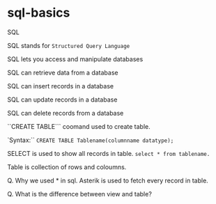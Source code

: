 # sql-basics
SQL  

 

SQL stands for `Structured Query Language` 

SQL lets you access and manipulate databases 

SQL can retrieve data from a database 

SQL can insert records in a database 

SQL can update records in a database 

SQL can delete records from a database 


 
``CREATE TABLE``` coomand used to create table.

`Syntax:`` 
```CREATE TABLE Tablename(columnname datatype);```

SELECT is used to show all records in table. 
```select * from tablename.```

Table is collection of rows and coloumns. 

 

Q. Why we used * in sql.
Asterik is used to fetch every record in table.

Q. What is the difference between view and table?
